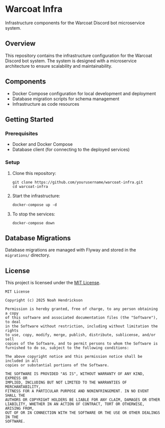 # Warcoat Infra

Infrastructure components for the Warcoat Discord bot microservice system.

## Overview

This repository contains the infrastructure configuration for the Warcoat Discord bot system. The system is designed with a microservice architecture to ensure scalability and maintainability.

## Components

- Docker Compose configuration for local development and deployment
- Database migration scripts for schema management
- Infrastructure as code resources

## Getting Started

### Prerequisites

- Docker and Docker Compose
- Database client (for connecting to the deployed services)

### Setup

1. Clone this repository:
   ```
   git clone https://github.com/yourusername/warcoat-infra.git
   cd warcoat-infra
   ```

2. Start the infrastructure:
   ```
   docker-compose up -d
   ```

3. To stop the services:
   ```
   docker-compose down
   ```

## Database Migrations

Database migrations are managed with Flyway and stored in the `migrations/` directory.

## License

This project is licensed under the [MIT License](LICENSE).

```
MIT License

Copyright (c) 2025 Noah Hendrickson

Permission is hereby granted, free of charge, to any person obtaining a copy
of this software and associated documentation files (the "Software"), to deal
in the Software without restriction, including without limitation the rights
to use, copy, modify, merge, publish, distribute, sublicense, and/or sell
copies of the Software, and to permit persons to whom the Software is
furnished to do so, subject to the following conditions:

The above copyright notice and this permission notice shall be included in all
copies or substantial portions of the Software.

THE SOFTWARE IS PROVIDED "AS IS", WITHOUT WARRANTY OF ANY KIND, EXPRESS OR
IMPLIED, INCLUDING BUT NOT LIMITED TO THE WARRANTIES OF MERCHANTABILITY,
FITNESS FOR A PARTICULAR PURPOSE AND NONINFRINGEMENT. IN NO EVENT SHALL THE
AUTHORS OR COPYRIGHT HOLDERS BE LIABLE FOR ANY CLAIM, DAMAGES OR OTHER
LIABILITY, WHETHER IN AN ACTION OF CONTRACT, TORT OR OTHERWISE, ARISING FROM,
OUT OF OR IN CONNECTION WITH THE SOFTWARE OR THE USE OR OTHER DEALINGS IN THE
SOFTWARE.
```
